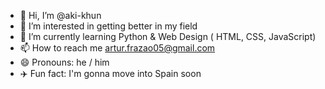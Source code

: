 - 👋 Hi, I’m @aki-khun
- 👀 I’m interested in getting better in my field
- 🌱 I’m currently learning Python & Web Design ( HTML, CSS, JavaScript)
- 📫 How to reach me artur.frazao05@gmail.com
- 😄 Pronouns: he / him
- ✈️ Fun fact: I'm gonna move into Spain soon

<!---
aki-khun/aki-khun is a ✨ special ✨ repository because its `README.md` (this file) appears on your GitHub profile.
You can click the Preview link to take a look at your changes.
--->
